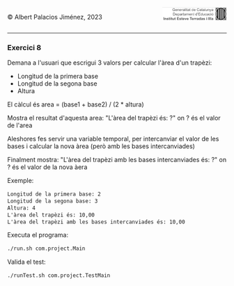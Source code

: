 <div style="display: flex; width: 100%;">
    <div style="flex: 1; padding: 0px;">
        <p>© Albert Palacios Jiménez, 2023</p>
    </div>
    <div style="flex: 1; padding: 0px; text-align: right;">
        <img src="../../assets/ieti.png" height="32" alt="Logo de IETI" style="max-height: 32px;">
    </div>
</div>
<hr/>

### Exercici 8

Demana a l'usuari que escrigui 3 valors per calcular l'àrea d'un trapèzi:

* Longitud de la primera base
* Longitud de la segona base
* Altura

El càlcul és area = (base1 + base2) / (2 * altura)

Mostra el resultat d'aquesta area: "L'àrea del trapèzi és: ?" on ? és el valor de l'area

Aleshores fes servir una variable temporal, per intercanviar el valor de les bases i calcular la nova àrea (però amb les bases intercanviades)

Finalment mostra: "L'àrea del trapèzi amb les bases intercanviades és: ?" on ? és el valor de la nova àera

Exemple:
```text
Longitud de la primera base: 2
Longitud de la segona base: 3
Altura: 4
L'àrea del trapèzi és: 10,00
L'àrea del trapèzi amb les bases intercanviades és: 10,00
```

Executa el programa:
```bash
./run.sh com.project.Main
```

Valida el test:
```bash
./runTest.sh com.project.TestMain
```

